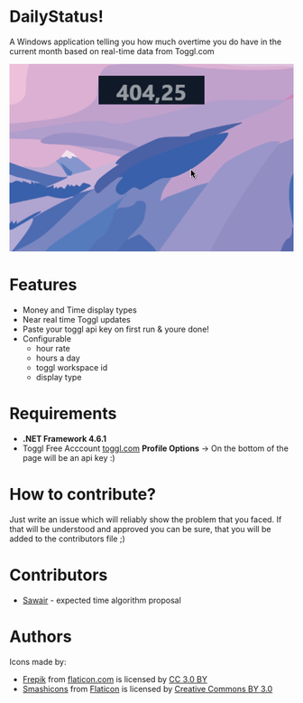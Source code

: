 # DailyStatus!
A Windows application telling you how much overtime you do have in the current month based on real-time data from Toggl.com

![](daily-status-demo.gif)

# Features 

- Money and Time display types
- Near real time Toggl updates
- Paste your toggl api key on first run & youre done!
- Configurable
   - hour rate
   - hours a day
   - toggl workspace id
   - display type
  
# Requirements 

- **.NET Framework 4.6.1**  
- Toggl Free Acccount [toggl.com](https://toggl.com/) **Profile Options** -> On the bottom of the page will be an api key :)


# How to contribute?
Just write an issue which will reliably show the problem that you faced. If that will be understood and approved you can be sure, that you will be added to the contributors file ;)


# Contributors
- [Sawair](https://github.com/Sawair) - expected time algorithm proposal

# Authors
Icons made by:
- [Frepik](http://www.freepik.com) from [flaticon.com](https://www.flaticon.com) is licensed by [CC 3.0 BY](http://creativecommons.org/licenses/by/3.0/)
- [Smashicons](https://www.flaticon.com/authors/smashicons) from [Flaticon](https://www.flaticon.com/) is licensed by [Creative Commons BY 3.0](http://creativecommons.org/licenses/by/3.0/)  

